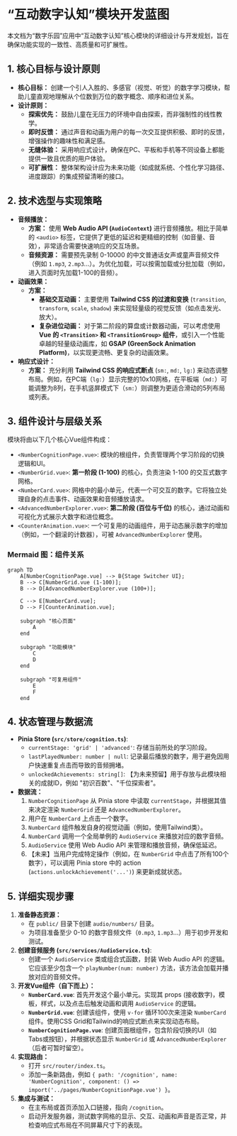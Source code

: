 # “互动数字认知”模块开发蓝图

本文档为“数字乐园”应用中“互动数字认知”核心模块的详细设计与开发规划，旨在确保功能实现的一致性、高质量和可扩展性。

## 1. 核心目标与设计原则

*   **核心目标：** 创建一个引人入胜的、多感官（视觉、听觉）的数字学习模块，帮助儿童直观地理解从个位数到万位的数字概念、顺序和进位关系。
*   **设计原则：**
    *   **探索优先：** 鼓励儿童在无压力的环境中自由探索，而非强制性的线性教学。
    *   **即时反馈：** 通过声音和动画为用户的每一次交互提供积极、即时的反馈，增强操作的趣味性和满足感。
    *   **无缝体验：** 采用响应式设计，确保在PC、平板和手机等不同设备上都能提供一致且优质的用户体验。
    *   **可扩展性：** 整体架构设计应为未来功能（如成就系统、个性化学习路径、进度跟踪）的集成预留清晰的接口。

## 2. 技术选型与实现策略

*   **音频播放：**
    *   **方案：** 使用 **Web Audio API (`AudioContext`)** 进行音频播放。相比于简单的 `<audio>` 标签，它提供了更低的延迟和更精细的控制（如音量、音效），非常适合需要快速响应的交互场景。
    *   **音频资源：** 需要预先录制 0-10000 的中文普通话女声或童声音频文件（例如 `1.mp3`, `2.mp3`...）。为优化加载，可以按需加载或分批加载（例如，进入页面时先加载1-100的音频）。
*   **动画效果：**
    *   **方案：**
        *   **基础交互动画：** 主要使用 **Tailwind CSS 的过渡和变换** (`transition`, `transform`, `scale`, `shadow`) 来实现轻量级的视觉反馈（如点击发光、放大）。
        *   **复杂进位动画：** 对于第二阶段的算盘或计数器动画，可以考虑使用 **Vue 的 `<Transition>` 和 `<TransitionGroup>` 组件**，或引入一个性能卓越的轻量级动画库，如 **GSAP (GreenSock Animation Platform)**，以实现更流畅、更复杂的动画效果。
*   **响应式设计：**
    *   **方案：** 充分利用 **Tailwind CSS 的响应式断点** (`sm:`, `md:`, `lg:`) 来动态调整布局。例如，在PC端（`lg:`）显示完整的10x10网格，在平板端（`md:`）可能调整为8列，在手机竖屏模式下（`sm:`）则调整为更适合滑动的5列布局或列表。

## 3. 组件设计与层级关系

模块将由以下几个核心Vue组件构成：

*   `<NumberCognitionPage.vue>`: 模块的根组件，负责管理两个学习阶段的切换逻辑和UI。
*   `<NumberGrid.vue>`: **第一阶段 (1-100)** 的核心，负责渲染 1-100 的交互式数字网格。
*   `<NumberCard.vue>`: 网格中的最小单元，代表一个可交互的数字。它将独立处理自身的点击事件、动画效果和音频播放请求。
*   `<AdvancedNumberExplorer.vue>`: **第二阶段 (百位与千位)** 的核心，通过动画和可视化方式展示大数字和进位概念。
*   `<CounterAnimation.vue>`: 一个可复用的动画组件，用于动态展示数字的增加（例如，一个翻滚的计数器），可被 `AdvancedNumberExplorer` 使用。

### Mermaid 图：组件关系

```mermaid
graph TD
    A[NumberCognitionPage.vue] --> B{Stage Switcher UI};
    B --> C[NumberGrid.vue (1-100)];
    B --> D[AdvancedNumberExplorer.vue (100+)];

    C --> E[NumberCard.vue];
    D --> F[CounterAnimation.vue];

    subgraph "核心页面"
        A
    end

    subgraph "功能模块"
        C
        D
    end

    subgraph "可复用组件"
        E
        F
    end
```

## 4. 状态管理与数据流

*   **Pinia Store (`src/store/cognition.ts`)**:
    *   `currentStage: 'grid' | 'advanced'`: 存储当前所处的学习阶段。
    *   `lastPlayedNumber: number | null`: 记录最后播放的数字，用于避免因用户快速重复点击而导致的音频拥堵。
    *   `unlockedAchievements: string[]`: 【为未来预留】用于存放与此模块相关的成就ID，例如 "初识百数"、"千位探索者"。
*   **数据流：**
    1.  `NumberCognitionPage` 从 Pinia store 中读取 `currentStage`，并根据其值来决定渲染 `NumberGrid` 还是 `AdvancedNumberExplorer`。
    2.  用户在 `NumberCard` 上点击一个数字。
    3.  `NumberCard` 组件触发自身的视觉动画（例如，使用Tailwind类）。
    4.  `NumberCard` 调用一个全局单例的 `AudioService` 来播放对应的数字音频。
    5.  `AudioService` 使用 Web Audio API 来管理和播放音频，确保低延迟。
    6.  【未来】当用户完成特定操作（例如，在 `NumberGrid` 中点击了所有100个数字），可以调用 Pinia store 中的 action (`actions.unlockAchievement('...')`) 来更新成就状态。

## 5. 详细实现步骤

1.  **准备静态资源：**
    *   在 `public/` 目录下创建 `audio/numbers/` 目录。
    *   为项目准备至少 0-10 的数字音频文件（`0.mp3`, `1.mp3`...）用于初步开发和测试。
2.  **创建音频服务 (`src/services/AudioService.ts`)**:
    *   创建一个 `AudioService` 类或组合式函数，封装 Web Audio API 的逻辑。它应该至少包含一个 `playNumber(num: number)` 方法，该方法会加载并播放对应的音频文件。
3.  **开发Vue组件（自下而上）：**
    *   **`NumberCard.vue`**: 首先开发这个最小单元。实现其 props (接收数字)，模板，样式，以及点击后触发动画和调用 `AudioService` 的逻辑。
    *   **`NumberGrid.vue`**: 创建该组件，使用 `v-for` 循环100次来渲染 `NumberCard` 组件。使用CSS Grid和Tailwind的响应式断点来实现动态布局。
    *   **`NumberCognitionPage.vue`**: 创建页面根组件，包含阶段切换的UI（如Tabs或按钮），并根据状态显示 `NumberGrid` 或 `AdvancedNumberExplorer`（后者可暂时留空）。
4.  **实现路由：**
    *   打开 `src/router/index.ts`。
    *   添加一条新路由，例如 `{ path: '/cognition', name: 'NumberCognition', component: () => import('../pages/NumberCognitionPage.vue') }`。
5.  **集成与测试：**
    *   在主布局或首页添加入口链接，指向 `/cognition`。
    *   启动开发服务器，测试数字网格的显示、交互、动画和声音是否正常，并检查响应式布局在不同屏幕尺寸下的表现。
